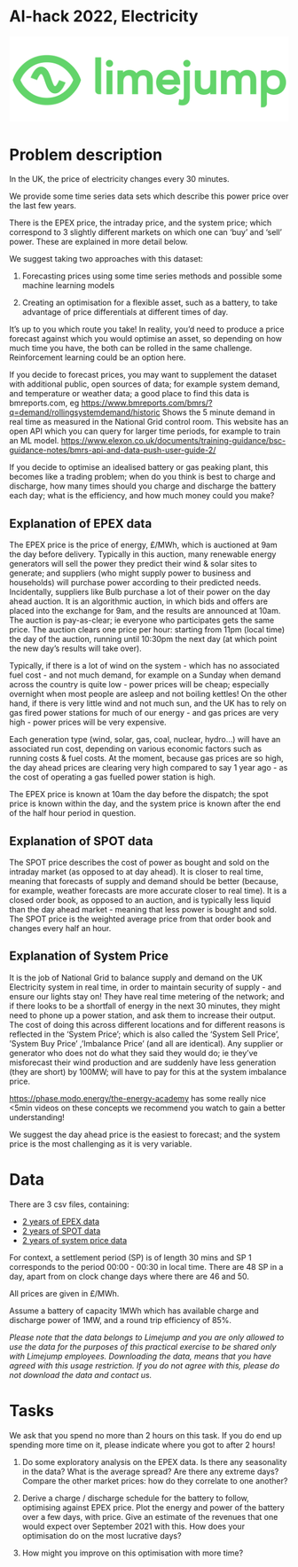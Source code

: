 # AI-hack 2022, Electricity

![alt](limejump-logo.png)


# Problem description


In the UK, the price of electricity changes every 30 minutes.

We provide some time series data sets which describe this power price over the last few years. 

There is the EPEX price, the intraday price, and the system price; which correspond to 3 slightly different markets on which one can ‘buy’ and ‘sell’ power. These are explained in more detail below.

We suggest taking two approaches with this dataset:
1)	Forecasting prices using some time series methods and possible some machine learning models

2)	Creating an optimisation for a flexible asset, such as a battery, to take advantage of price differentials at different times of day.

It’s up to you which route you take! In reality, you’d need to produce a price forecast against which you would optimise an asset, so depending on how much time you have, the both can be rolled in the same challenge. Reinforcement learning could be an option here.  

If you decide to forecast prices, you may want to supplement the dataset with additional public, open sources of data; for example system demand, and temperature or weather data; a good place to find this data is bmreports.com, eg 
https://www.bmreports.com/bmrs/?q=demand/rollingsystemdemand/historic
Shows the 5 minute demand in real time as measured in the National Grid control room. 
This website has an open API which you can query for larger time periods, for example to train an ML model.
https://www.elexon.co.uk/documents/training-guidance/bsc-guidance-notes/bmrs-api-and-data-push-user-guide-2/

If you decide to optimise an idealised battery or gas peaking plant, this becomes like a trading problem; when do you think is best to charge and discharge, how many times should you charge and discharge the battery each day; what is the efficiency, and how much money could you make?

## Explanation of EPEX data
The EPEX price is the price of energy, £/MWh, which is auctioned at 9am the day before delivery. Typically in this auction, many renewable energy generators will sell the power they predict their wind & solar sites to generate; and suppliers (who might supply power to business and households) will purchase power according to their predicted needs. Incidentally, suppliers like Bulb purchase a lot of their power on the day ahead auction. It is an algorithmic auction, in which bids and offers are placed into the exchange for 9am, and the results are announced at 10am. The auction is pay-as-clear; ie everyone who participates gets the same price. The auction clears one price per hour: starting from 11pm (local time) the day of the auction, running until 10:30pm the next day (at which point the new day’s results will take over). 

Typically, if there is a lot of wind on the system - which has no associated fuel cost - and not much demand, for example on a Sunday when demand across the country is quite low - power prices will be cheap; especially overnight when most people are asleep and not boiling kettles! On the other hand, if there is very little wind and not much sun, and the UK has to rely on gas fired power stations for much of our energy - and gas prices are very high - power prices will be very expensive.

Each generation type (wind, solar, gas, coal, nuclear, hydro…) will have an associated run cost, depending on various economic factors such as running costs & fuel costs. At the moment, because gas prices are so high, the day ahead prices are clearing very high compared to say 1 year ago - as the cost of operating a gas fuelled power station is high.

The EPEX price is known at 10am the day before the dispatch; the spot price is known within the day, and the system price is known after the end of the half hour period in question.

## Explanation of SPOT data

The SPOT price describes the cost of power as bought and sold on the intraday market (as opposed to at day ahead). It is closer to real time, meaning that forecasts of supply and demand should be better (because, for example, weather forecasts are more accurate closer to real time). It is a closed order book, as opposed to an auction, and is typically less liquid than the day ahead market - meaning that less power is bought and sold. The SPOT price is the weighted average price from that order book and changes every half an hour. 

## Explanation of System Price

It is the job of National Grid to balance supply and demand on the UK Electricity system in real time, in order to maintain security of supply - and ensure our lights stay on! They have real time metering of the network; and if there looks to be a shortfall of energy in the next 30 minutes, they might need to phone up a power station, and ask them to increase their output. The cost of doing this across different locations and for different reasons is reflected in the ‘System Price’; which is also called the ‘System Sell Price’, ’System Buy Price’ ,’Imbalance Price’ (and all are identical). Any supplier or generator who does not do what they said they would do; ie they’ve misforecast their wind production and are suddenly have less generation (they are short) by 100MW; will have to pay for this at the system imbalance price. 
 
https://phase.modo.energy/the-energy-academy has some really nice <5min videos on these concepts we recommend you watch to gain a better understanding!

We suggest the day ahead price is the easiest to forecast; and the system price is the most challenging as it is very variable.


# Data

There are 3 csv files, containing:
- [2 years of EPEX data](epex_day_ahead_price.csv)
- [2 years of SPOT data](spot_intraday_price.csv)
- [2 years of system price data](systemprice.csv) 

For context, a settlement period (SP) is of length 30 mins and SP 1 corresponds to the period 00:00 - 00:30 in local time. There are 48 SP in a day, apart from on clock change days where there are 46 and 50.

All prices are given in £/MWh.

Assume a battery of capacity 1MWh which has available charge and discharge power of 1MW, and a round trip efficiency of 85%.

*Please note that the data belongs to Limejump and you are only allowed to use the data for the purposes of this practical exercise to be shared only with Limejump employees. Downloading the data, means that you have agreed with this usage restriction. If you do not agree with this, please do not download the data and contact us.*

# Tasks

We ask that you spend no more than 2 hours on this task. 
If you do end up spending more time on it, please indicate where you got to after 2 hours!

1.	Do some exploratory analysis on the EPEX data. Is there any seasonality in the data? What is the average spread? Are there any extreme days? Compare the other market prices: how do they correlate to one another?

2.	Derive a charge / discharge schedule for the battery to follow, optimising against EPEX price. Plot the energy and power of the battery over a few days, with price. Give an estimate of the revenues that one would expect over September 2021 with this. How does your optimisation do on the most lucrative days?

3.	How might you improve on this optimisation with more time?


